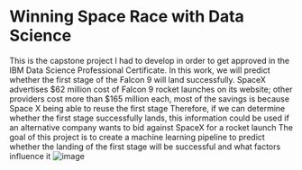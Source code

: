 # Winning Space Race with Data Science
This is the capstone project I had to develop in order to get approved in the IBM Data Science Professional Certificate.
In this work, we will predict whether the first stage of the Falcon 9 will land successfully. SpaceX advertises $62 million cost of Falcon 9 rocket launches on its website; other providers cost more than $165 million each, most of the savings is because Space X being able to reuse the first stage
 Therefore, if we can determine whether the first stage successfully lands, this information could be used if an alternative company wants to bid against SpaceX for a rocket launch
 The goal of this project is to create a machine learning pipeline to predict whether the landing of the first stage will be successful and what factors influence it
![image](https://user-images.githubusercontent.com/69384619/196716925-5f3e9225-5f53-4c73-a6cd-da6ec3ee0aa8.png)

